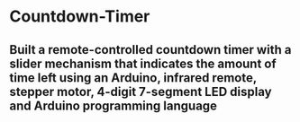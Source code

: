 # Countdown-Timer

## Built a remote-controlled countdown timer with a slider mechanism that indicates the amount of time left using an Arduino, infrared remote, stepper motor, 4-digit 7-segment LED display and Arduino programming language

